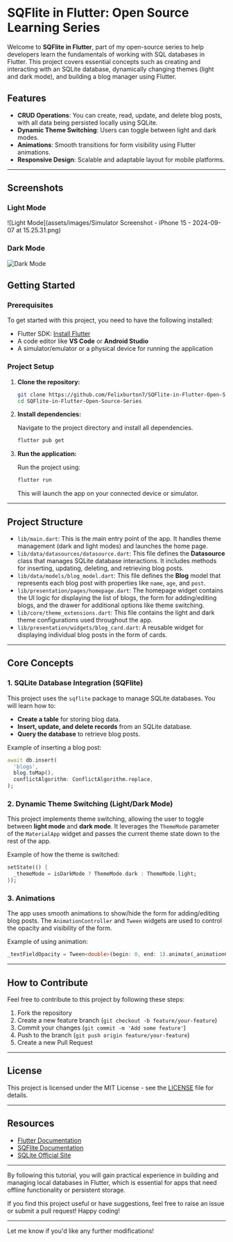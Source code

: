 # SQFlite in Flutter: Open Source Learning Series

Welcome to **SQFlite in Flutter**, part of my open-source series to help developers learn the fundamentals of working with SQL databases in Flutter. This project covers essential concepts such as creating and interacting with an SQLite database, dynamically changing themes (light and dark mode), and building a blog manager using Flutter.

## Features

- **CRUD Operations**: You can create, read, update, and delete blog posts, with all data being persisted locally using SQLite.
- **Dynamic Theme Switching**: Users can toggle between light and dark modes.
- **Animations**: Smooth transitions for form visibility using Flutter animations.
- **Responsive Design**: Scalable and adaptable layout for mobile platforms.

---

## Screenshots

### Light Mode
![Light Mode](assets/images/Simulator Screenshot - iPhone 15 - 2024-09-07 at 15.25.31.png)

### Dark Mode
![Dark Mode](assets/images/simulator_screenshot_206DA7F9-034E-42AA-B5F9-F9776952FAE1.png)


## Getting Started

### Prerequisites

To get started with this project, you need to have the following installed:

- Flutter SDK: [Install Flutter](https://flutter.dev/docs/get-started/install)
- A code editor like **VS Code** or **Android Studio**
- A simulator/emulator or a physical device for running the application

### Project Setup

1. **Clone the repository:**

   ```bash
   git clone https://github.com/Felixburton7/SQFlite-in-Flutter-Open-Source-Series.git
   cd SQFlite-in-Flutter-Open-Source-Series
   ```

2. **Install dependencies:**

   Navigate to the project directory and install all dependencies.

   ```bash
   flutter pub get
   ```

3. **Run the application:**

   Run the project using:

   ```bash
   flutter run
   ```

   This will launch the app on your connected device or simulator.

---

## Project Structure

- `lib/main.dart`: This is the main entry point of the app. It handles theme management (dark and light modes) and launches the home page.
- `lib/data/datasources/datasource.dart`: This file defines the **Datasource** class that manages SQLite database interactions. It includes methods for inserting, updating, deleting, and retrieving blog posts.
- `lib/data/models/blog_model.dart`: This file defines the **Blog** model that represents each blog post with properties like `name`, `age`, and `post`.
- `lib/presentation/pages/homepage.dart`: The homepage widget contains the UI logic for displaying the list of blogs, the form for adding/editing blogs, and the drawer for additional options like theme switching.
- `lib/core/theme_extensions.dart`: This file contains the light and dark theme configurations used throughout the app.
- `lib/presentation/widgets/blog_card.dart`: A reusable widget for displaying individual blog posts in the form of cards.

---

## Core Concepts

### 1. **SQLite Database Integration (SQFlite)**

This project uses the `sqflite` package to manage SQLite databases. You will learn how to:

- **Create a table** for storing blog data.
- **Insert, update, and delete records** from an SQLite database.
- **Query the database** to retrieve blog posts.

Example of inserting a blog post:
```dart
await db.insert(
  'blogs',
  blog.toMap(),
  conflictAlgorithm: ConflictAlgorithm.replace,
);
```

### 2. **Dynamic Theme Switching (Light/Dark Mode)**

This project implements theme switching, allowing the user to toggle between **light mode** and **dark mode**. It leverages the `ThemeMode` parameter of the `MaterialApp` widget and passes the current theme state down to the rest of the app.

Example of how the theme is switched:
```dart
setState(() {
  _themeMode = isDarkMode ? ThemeMode.dark : ThemeMode.light;
});
```

### 3. **Animations**

The app uses smooth animations to show/hide the form for adding/editing blog posts. The `AnimationController` and `Tween` widgets are used to control the opacity and visibility of the form.

Example of using animation:
```dart
_textFieldOpacity = Tween<double>(begin: 0, end: 1).animate(_animationController);
```

---

## How to Contribute

Feel free to contribute to this project by following these steps:

1. Fork the repository
2. Create a new feature branch (`git checkout -b feature/your-feature`)
3. Commit your changes (`git commit -m 'Add some feature'`)
4. Push to the branch (`git push origin feature/your-feature`)
5. Create a new Pull Request

---

## License

This project is licensed under the MIT License - see the [LICENSE](LICENSE) file for details.

---

## Resources

- [Flutter Documentation](https://flutter.dev/docs)
- [SQFlite Documentation](https://pub.dev/packages/sqflite)
- [SQLite Official Site](https://www.sqlite.org/index.html)

---

By following this tutorial, you will gain practical experience in building and managing local databases in Flutter, which is essential for apps that need offline functionality or persistent storage.

If you find this project useful or have suggestions, feel free to raise an issue or submit a pull request! Happy coding!

---

Let me know if you'd like any further modifications!
